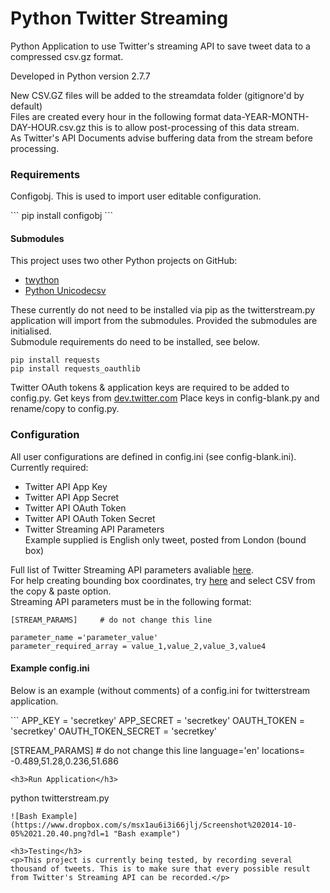 Python Twitter Streaming
================
<p>Python Application to use Twitter's streaming API to save tweet data to a compressed csv.gz format.</p>

<p>Developed in Python version 2.7.7</p>

<p>New CSV.GZ files will be added to the streamdata folder (gitignore'd by default)<br />
Files are created every hour in the following format data-YEAR-MONTH-DAY-HOUR.csv.gz this is to allow post-processing of this data stream.<br />As Twitter's API Documents advise buffering data from the stream before processing.</p>
<h3>Requirements</h3>

<p>Configobj. This is used to import user editable configuration.</p>
```
pip install configobj
```
<h4>Submodules</h4>
This project uses two other Python projects on GitHub:
<ul>
<li><a href='https://github.com/ryanmcgrath/twython'>twython</a></li>
<li><a href='https://github.com/jdunck/python-unicodecsv'>Python Unicodecsv</a></li>
</ul>

<p>These currently do not need to be installed via pip as the twitterstream.py application will import from the submodules. Provided the submodules are initialised.<br />
Submodule requirements do need to be installed, see below.</p>

```
pip install requests
pip install requests_oauthlib
```

Twitter OAuth tokens &amp; application keys are required to be added to config.py.
Get keys from <a href='https://dev.twitter.com/oauth/overview/application-owner-access-tokens'>dev.twitter.com</a>
Place keys in config-blank.py and rename/copy to config.py.

<h3>Configuration</h3>
<p>All user configurations are defined in config.ini (see config-blank.ini). Currently required:</p>
<ul>
	<li>Twitter API App Key</li>
	<li>Twitter API App Secret</li>
	<li>Twitter API OAuth Token</li>
	<li>Twitter API OAuth Token Secret</li>
	<li>Twitter Streaming API Parameters<br>Example supplied is English only tweet, posted from London (bound box)</li>
</ul>
<p>Full list of Twitter Streaming API parameters avaliable <a href='https://dev.twitter.com/streaming/overview/request-parameters'>here</a>.<br />
For help creating bounding box coordinates, try <a href='http://boundingbox.klokantech.com/'>here</a> and select CSV from the copy &amp; paste option.<br />
Streaming API parameters must be in the following format:</p>

```
[STREAM_PARAMS]		# do not change this line

parameter_name ='parameter_value'
parameter_required_array = value_1,value_2,value_3,value4

```
<h4>Example config.ini</h4>
<p>Below is an example (without comments) of a config.ini for twitterstream application.</p>
```
APP_KEY = 'secretkey'
APP_SECRET = 'secretkey'
OAUTH_TOKEN = 'secretkey'
OAUTH_TOKEN_SECRET = 'secretkey'

[STREAM_PARAMS] 	# do not change this line
language='en'
locations= -0.489,51.28,0.236,51.686
```
<h3>Run Application</h3>
```
python twitterstream.py
```
![Bash Example](https://www.dropbox.com/s/msx1au6i3i66jlj/Screenshot%202014-10-05%2021.20.40.png?dl=1 "Bash example")

<h3>Testing</h3>
<p>This project is currently being tested, by recording several thousand of tweets. This is to make sure that every possible result from Twitter's Streaming API can be recorded.</p>
